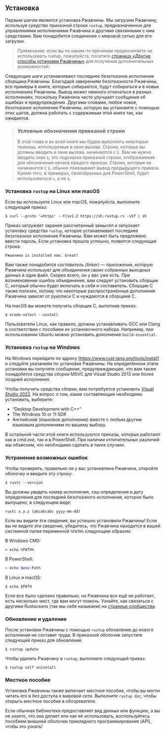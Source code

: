 ## Установка

Первым шагом является установка Ржавчины. Мы загрузим Ржавчину, используя средство приказной строки `rustup`, предназначенное для управлениями исполнениями Ржавчина и другими связанными с ним средствами. Вам понадобится соединение с мировой сетью для его загрузки.

> Примечание: если вы по каким-то причинам предпочитаете не использовать rustup, пожалуйста, посетите [страницу «Другие способы установки Ржавчины»] для получения дополнительных возможностей.

Следующие шаги устанавливают последнее безотказное исполнение сборщика Ржавчины. Благодаря заверениям безотказности Ржавчины, все примеры в книге, которые собираются, будут собираться и в новых исполнениях Ржавчины. Вывод может немного отличаться в разных исполнениях, поскольку Ржавчина часто улучшает сообщения об ошибках и предупреждения. Другими словами, любое новое, безотказное исполнение Ржавчины, которую вы установите с помощью этих шагов, должна работать с содержимым этой книги так, как ожидается.

> ### Условные обозначения приказной строки
>
> В этой главе и во всей книге мы будем выполнять некоторые приказы, используемые в окне вызова. Строки, которые вы должны вводить в окне вызова, начинаются с `$`. Вам не нужно вводить знак `$`; это подсказка приказной строки, отображаемая для обозначения начала каждого приказа. Строки, которые не начинаются с `$`, обычно показывают вывод предыдущего приказа. Кроме того, в примерах, своеобразных для PowerShell, будет использоваться `>`, а не `$`.

### Установка `rustup` на Linux или macOS

Если вы используете Linux или macOS, пожалуйста, выполните следующий приказ:

```console
$ curl --proto '=https' --tlsv1.2 https://sh.rustup.rs -sSf | sh
```

Приказ загружает заранее рассчитанный замысел и запускает установку средства `rustup`, которое устанавливает последнее безотказное исполнение Ржавчины. Вам может быть предложено ввести пароль. Если установка прошла успешно, появится следующая строка:

```text
Ржавчина is installed now. Great!
```

Вам также понадобится *составитель (linker)* — приложение, которую Ржавчина использует для объединения своих собранных выходных данных в один файл. Скорее всего, он у вас уже есть. При возникновении ошибок объединения, вам следует установить сборщик C, который обычно будет включать в себя и составитель. Сборщик C также полезен, потому что некоторые распространённые дополнения Ржавчина зависят от рукописи C и нуждаются в сборщике C.

На macOS вы можете получить сборщик C, выполнив приказ:

```console
$ xcode-select --install
```

Пользователи Linux, как правило, должны устанавливать GCC или Clang в соответствии с пособием их установочного набора. Например, при использовании Ubuntu можно установить дополнение `build-essential`.

### Установка `rustup` на Windows

На Windows перейдите по адресу [https://www.rust-lang.org/tools/install] и следуйте указаниям по установке Ржавчины. На определённом этапе установки вы получите сообщение, предупреждающее, что вам также понадобятся средства сборки MSVC для Visual Studio 2013 или более поздней исполнения.

Чтобы получить средства сборки, вам потребуется установить [Visual Studio 2022]. На вопрос о том, какие составляющие необходимо установить, выберите:

- “Desktop Development with C++”
- The Windows 10 or 11 SDK
- Английский (языковое дополнение) вместе с любым другим языковым дополнением по вашему выбору.

В остальной части этой книги используются приказы, которые работают как в *cmd.exe*, так и в PowerShell. При наличии отличительных различий мы объясним, что необходимо сделать в таких случаях.

### Устранение возможных ошибок

Чтобы проверить, правильно ли у вас установлена Ржавчина, откройте оболочку и введите эту строку:

```console
$ rustc --version
```

Вы должны увидеть номер исполнения, хэш определения и дату определения для последней безотказного исполнения, которое было выпущено, в следующем виде:

```text
rustc x.y.z (abcabcabc yyyy-mm-dd)
```

Если вы видите эти сведения, вы успешно установили Ржавчины! Если вы не видите эти сведения, убедитесь, что Ржавчина находится в вашей системной папке переменной `%PATH%` следующим образом:

В Windows CMD:

```console
> echo %PATH%
```

В PowerShell:

```powershell
> echo $env:Path
```

В Linux и macOS:

```console
$ echo $PATH
```

Если все было сделано правильно, но Ржавчина все ещё не работает, есть несколько мест, где вам могут помочь. Узнайте, как связаться с другими Rustaceans (так мы себя называем) на [странице сообщества].

### Обновление и удаление

После установки Ржавчины с помощью `rustup` обновление до нового исполнения не составит труда. В приказной оболочке запустите следующий приказ для обновления:

```console
$ rustup update
```

Чтобы удалить Ржавчину и `rustup`, выполните следующий приказ:

```console
$ rustup self uninstall
```

### Местное пособие

Установка Ржавчины также включает местное пособие, чтобы вы могли читать его в без доступа к мировой сети. Выполните `rustup doc`, чтобы открыть местное пособие в обозревателе.

Если обычная библиотека предоставляет вид данных или функцию, а вы не знаете, что она делает или как её использовать, воспользуйтесь пособием внешней оболочки прикладного программирования (API), чтобы это узнать!


[страницу «Другие способы установки Ржавчины»]: https://forge.rust-lang.org/infra/other-installation-methods.html
[https://www.rust-lang.org/tools/install]: https://www.rust-lang.org/tools/install
[Visual Studio 2022]: https://visualstudio.microsoft.com/downloads/
[странице сообщества]: https://www.rust-lang.org/community